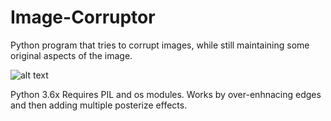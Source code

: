 # Image-Corruptor
Python program that tries to corrupt images, while still maintaining some original aspects of the image.

![alt text](https://gcdn.pbrd.co/images/AR7mlvMAbM0Z.jpg?o=1)

Python 3.6x
Requires PIL and os modules.
Works by over-enhnacing edges and then adding multiple posterize effects.

